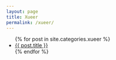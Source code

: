```yaml
---
layout: page
title: Xueer
permalink: /xueer/
---
```

<ul>
{% for post in site.categories.xueer %}
	<li><a href="{{ post.url }}">{{ post.title }}</a></li>
{% endfor %}
</ul>
